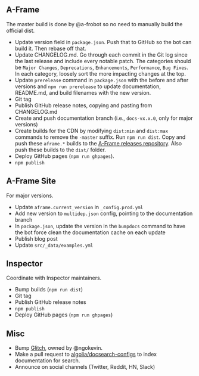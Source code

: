 ## A-Frame

The master build is done by @a-frobot so no need to manually build the official dist.

- Update version field in `package.json`. Push that to GitHub so the bot can build it. Then rebase off that.
- Update CHANGELOG.md. Go through each commit in the Git log since the last release and include every notable patch. The categories should be `Major Changes`, `Deprecations`, `Enhancements`, `Performance`, `Bug Fixes`. In each category, loosely sort the more impacting changes at the top.
- Update `prerelease` command in `package.json` with the before and after versions and `npm run prerelease` to update documentation, README.md, and build filenames with the new version.
- Git tag
- Publish GitHub release notes, copying and pasting from CHANGELOG.md
- Create and push documentation branch (i.e., `docs-vx.x.0`, only for major versions)
- Create builds for the CDN by modifying `dist:min` and `dist:max` commands to remove the `-master` suffix. Run `npm run dist`. Copy and push these `aframe.*` builds to the [A-Frame releases repository](https://github.com/aframevr/releases). Also push these builds to the `dist/` folder.
- Deploy GitHub pages (`npm run ghpages`).
- `npm publish`

## A-Frame Site

For major versions.

- Update `aframe.current_version` in `_config.prod.yml`
- Add new version to `multidep.json` config, pointing to the documentation branch
- In `package.json`, update the version in the `bumpdocs` command to have the bot force clean the documentation cache on each update
- Publish blog post
- Update `src/_data/examples.yml`

## Inspector

Coordinate with Inspector maintainers.

- Bump builds (`npm run dist`)
- Git tag
- Publish GitHub release notes
- `npm publish`
- Deploy GitHub pages (`npm run ghpages`)

## Misc

- Bump [Glitch](https://glitch.com/~aframe/), owned by @ngokevin.
- Make a pull request to [algolia/docsearch-configs](https://github.com/algolia/docsearch-configs/blob/master/configs/aframe.json) to index documentation for search.
- Announce on social channels (Twitter, Reddit, HN, Slack)
